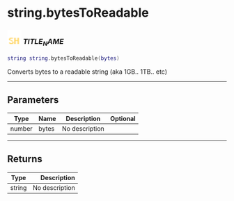 # string.bytesToReadable

### <img src="../../.gitbook/assets/shared.png" width="32" height="32" /> $TITLE_NAME$

```lua
string string.bytesToReadable(bytes)
```

Converts bytes to a readable string (aka 1GB.. 1TB.. etc)<br>

-----------------
## Parameters

| Type   | Name | Description | Optional |
| ------ | ---- | ----------- | -------: |
| number | bytes | No description |  |

-----------------
## Returns

| Type   | Description |
| ------ | ----------: |
| string | No description |
